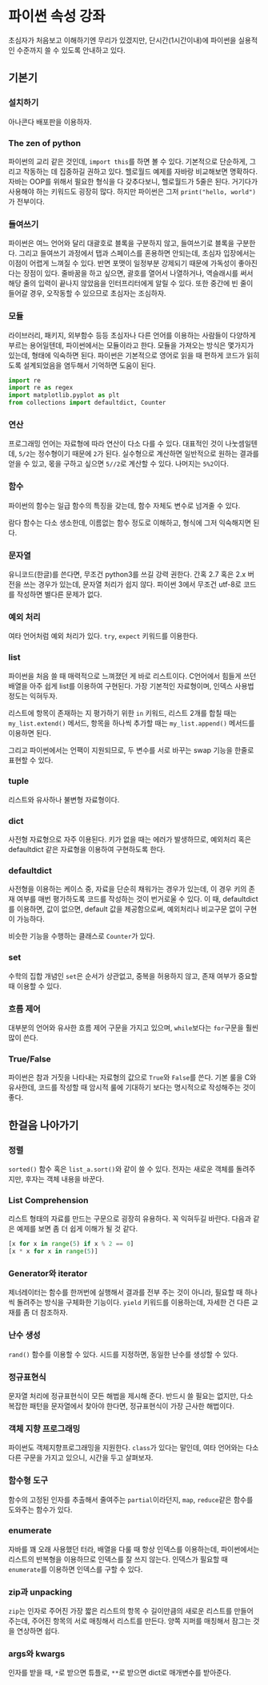 # 파이썬 속성 강좌

초심자가 처음보고 이해하기엔 무리가 있겠지만, 단시간(1시간이내)에 파이썬을 실용적인 수준까지 쓸 수 있도록 안내하고 있다.

## 기본기

### 설치하기

아나콘다 배포판을 이용하자.

### The zen of python

파이썬의 교리 같은 것인데, ```import this```를 하면 볼 수 있다. 기본적으로 단순하게, 그리고 작동하는 데 집중하길 권하고 있다. 헬로월드 예제를 자바랑 비교해보면 명확하다. 자바는 OOP를 위해서 필요한 형식을 다 갖추다보니, 헬로월드가 5줄은 된다. 거기다가 사용해야 하는 키워드도 굉장히 많다. 하지만 파이썬은 그저 ```print("hello, world")```가 전부이다.

### 들여쓰기

파이썬은 여느 언어와 달리 대괄호로 블록을 구분하지 않고, 들여쓰기로 블록을 구분한다. 그리고 들여쓰기 과정에서 탭과 스페이스를 혼용하면 안되는데, 초심자 입장에서는 이점이 어렵게 느껴질 수 있다. 반면 포맷이 일정부분 강제되기 때문에 가독성이 좋아진다는 장점이 있다. 줄바꿈을 하고 싶으면, 괄호를 열어서 나열하거나, 역슬래시를 써서 해당 줄의 입력이 끝나지 않았음을 인터프리터에게 알릴 수 있다. 또한 중간에 빈 줄이 들어갈 경우, 오작동할 수 있으므로 초심자는 조심하자.

### 모듈

라이브러리, 패키지, 외부함수 등등 초심자나 다른 언어를 이용하는 사람들이 다양하게 부르는 용어일텐데, 파이썬에서는 모듈이라고 한다. 모듈을 가져오는 방식은 몇가지가 있는데, 형태에 익숙하면 된다. 파이썬은 기본적으로 영어로 읽을 때 편하게 코드가 읽히도록 설계되었음을 염두해서 기억하면 도움이 된다.

```python
import re
import re as regex
import matplotlib.pyplot as plt
from collections import defaultdict, Counter
```

### 연산

프로그래밍 언어는 자료형에 따라 연산이 다소 다를 수 있다. 대표적인 것이 나눗셈일텐데, `5/2`는 정수형이기 때문에 `2`가 된다. 실수형으로 계산하면 일반적으로 원하는 결과를 얻을 수 있고, 몫을 구하고 싶으면 `5//2`로 계산할 수 있다. 나머지는 `5%2`이다.

### 함수

파이썬의 함수는 일급 함수의 특징을 갖는데, 함수 자체도 변수로 넘겨줄 수 있다.

람다 함수는 다소 생소한데, 이름없는 함수 정도로 이해하고, 형식에 그저 익숙해지면 된다.

### 문자열

유니코드(한글)를 쓴다면, 무조건 python3를 쓰길 강력 권한다. 간혹 2.7 혹은 2.x 버전을 쓰는 경우가 있는데, 문자열 처리가 쉽지 않다. 파이썬 3에서 무조건 utf-8로 코드를 작성하면 별다른 문제가 없다.

### 예외 처리

여타 언어처럼 예외 처리가 있다. ```try```, ```expect``` 키워드를 이용한다.

### list

파이썬을 처음 쓸 때 매력적으로 느껴졌던 게 바로 리스트이다. C언어에서 힘들게 쓰던 배열을 아주 쉽게 list를 이용하여 구현된다. 가장 기본적인 자료형이며, 인덱스 사용법 정도는 익혀두자.

리스트에 항목이 존재하는 지 평가하기 위한 ```in``` 키워드, 리스트 2개를 합칠 때는 ```my_list.extend()``` 메서드, 항목을 하나씩 추가할 때는 ```my_list.append()``` 메서드를 이용하면 된다.

그리고 파이썬에서는 언팩이 지원되므로, 두 변수를 서로 바꾸는 swap 기능을 한줄로 표현할 수 있다.

### tuple

리스트와 유사하나 불변형 자료형이다.

### dict

사전형 자료형으로 자주 이용된다. 키가 없을 때는 에러가 발생하므로, 예외처리 혹은 defaultdict 같은 자료형을 이용하여 구현하도록 한다.

### defaultdict

사전형을 이용하는 케이스 중, 자료을 단순히 채워가는 경우가 있는데, 이 경우 키의 존재 여부를 매번 평가하도록 코드를 작성하는 것이 번거로울 수 있다. 이 때, defaultdict를 이용하면, 값이 없으면, default 값을 제공함으로써, 예외처리나 비교구문 없이 구현이 가능하다.

비슷한 기능을 수행하는 클래스로 ```Counter```가 있다.

### set

수학의 집합 개념인 ```set```은 순서가 상관없고, 중복을 허용하지 않고, 존재 여부가 중요할 때 이용할 수 있다.

### 흐름 제어

대부분의 언어와 유사한 흐름 제어 구문을 가지고 있으며, ```while```보다는 ```for```구문을 훨씬 많이 쓴다.

### True/False

파이썬은 참과 거짓을 나타내는 자료형의 값으로 ```True```와 ```False```를 쓴다. 기본 룰을 C와 유사한데, 코드를 작성할 때 암시적 룰에 기대하기 보다는 명시적으로 작성해주는 것이 좋다.

## 한걸음 나아가기

### 정렬

```sorted()``` 함수 혹은 ```list_a.sort()```와 같이 쓸 수 있다. 전자는 새로운 객체를 돌려주지만, 후자는 객체 내용을 바꾼다.

### List Comprehension

리스트 형태의 자료를 만드는 구문으로 굉장히 유용하다. 꼭 익혀두길 바란다. 다음과 같은 예제를 보면 좀 더 쉽게 이해가 될 것 같다.

```python
[x for x in range(5) if x % 2 == 0]
[x * x for x in range(5)]
```

### Generator와 iterator

제너레이터는 함수를 한꺼번에 실행해서 결과를 전부 주는 것이 아니라, 필요할 때 하나씩 돌려주는 방식을 구체화한 기능이다. ```yield``` 키워드를 이용하는데, 자세한 건 다른 교재를 좀 더 참조하자.

### 난수 생성

```rand()``` 함수를 이용할 수 있다. 시드를 지정하면, 동일한 난수를 생성할 수 있다.

### 정규표현식

문자열 처리에 정규표현식이 모든 해법을 제시해 준다. 반드시 쓸 필요는 없지만, 다소 복잡한 패턴을 문자열에서 찾아야 한다면, 정규표현식이 가장 근사한 해법이다.

### 객체 지향 프로그래밍

파이썬도 객체지향프로그래밍을 지원한다. ```class```가 있다는 말인데, 여타 언어와는 다소 다른 구문을 가지고 있으니, 시간을 두고 살펴보자.

### 함수형 도구

함수의 고정된 인자를 추출해서 줄여주는 ```partial```이라던지, ```map```, ```reduce```같은 함수를 도와주는 함수가 있다.

### enumerate

자바를 꽤 오래 사용했던 터라, 배열을 다룰 때 항상 인덱스를 이용하는데, 파이썬에서는 리스트의 반복형을 이용하므로 인덱스를 잘 쓰지 않는다. 인덱스가 필요할 때 ```enumerate```를 이용하면 인덱스를 구할 수 있다.

### zip과 unpacking

```zip```는 인자로 주어진 가장 짧은 리스트의 항목 수 길이만큼의 새로운 리스트를 만들어 주는데, 주어진 항목의 서로 매칭해서 리스트를 만든다. 양쪽 지퍼를 매칭해서 잠그는 것을 연상하면 쉽다.

### args와 kwargs

인자를 받을 때, ```*```로 받으면 튜플로, ```**```로 받으면 dict로 매개변수를 받아준다.
